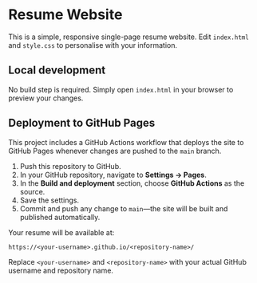 # Resume Website

This is a simple, responsive single-page resume website. Edit `index.html` and `style.css` to personalise with your information.

## Local development

No build step is required. Simply open `index.html` in your browser to preview your changes.

## Deployment to GitHub Pages

This project includes a GitHub Actions workflow that deploys the site to GitHub Pages whenever changes are pushed to the `main` branch.

1. Push this repository to GitHub.
2. In your GitHub repository, navigate to **Settings → Pages**.
3. In the **Build and deployment** section, choose **GitHub Actions** as the source.
4. Save the settings.
5. Commit and push any change to `main`—the site will be built and published automatically.

Your resume will be available at:

```
https://<your-username>.github.io/<repository-name>/
```

Replace `<your-username>` and `<repository-name>` with your actual GitHub username and repository name.